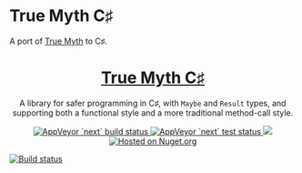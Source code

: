 # True Myth C♯
A port of [True Myth](https://github.com/chriskrycho/true-myth) to C♯.

<h1 align="center"><a href='https://github.com/true-myth/true-myth'>True Myth C♯</a></h1>

<p align="center">A library for safer programming in C♯, with <code>Maybe</code> and <code>Result</code> types, and supporting both a functional style and a more traditional method-call style.</p>

<p align="center">
  <a href='https://ci.appveyor.com/project/aggieben/true-myth'>
    <img src='https://img.shields.io/appveyor/ci/aggieben/true-myth/next.svg?style=flat' alt='AppVeyor `next` build status'>
  </a>
  <a href='https://ci.appveyor.com/project/aggieben/true-myth/build/tests'>
    <img src='https://img.shields.io/appveyor/tests/aggieben/true-myth/next.svg?style=flat' alt='AppVeyor `next` test status'>
  </a>
  <a href='https://github.com/true-myth/true-myth/blob/master/LICENSE'>
    <img src='https://img.shields.io/github/license/true-myth/true-myth-csharp.svg?style=flat-square'>
  </a>
  <a href='https://www.nuget.org/packages/TrueMyth'>
    <img src='https://img.shields.io/nuget/dt/TrueMyth.svg?style=flat-square' alt='Hosted on Nuget.org'>
  </a>
</p>

[![Build status](https://ci.appveyor.com/api/projects/status/u5t8q5avhcoufimp/branch/next?svg=true)](https://ci.appveyor.com/project/aggieben/true-myth)
